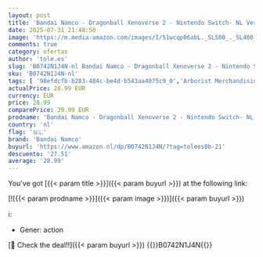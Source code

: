 ```yaml
---
layout: post
title: 'Bandai Namco - Dragonball Xenoverse 2 - Nintendo Switch- NL Versie'
date: 2025-07-31 21:48:50
image: 'https://m.media-amazon.com/images/I/51wcqp06abL._SL500_._SL400_.jpg'
comments: true
category: ofertas
author: 'tole.es'
slug: 'B0742N1J4N-nl Bandai Namco - Dragonball Xenoverse 2 - Nintendo Switch-...'
sku: 'B0742N1J4N-nl'
tags: [ '98efdcfb-b283-484c-be4d-b543aa4075c9_0','Arborist Merchandising Root','Games','Meest verwachte games','Nintendo Switch-consoles, -games & -accessoires','Nintendo Switch-games','Self Service','Special Features Stores','bandai namco','🇳🇱', ]
actualPrice: 28.99 EUR
currency: EUR
price: 28.99
comparePrice: 39.99 EUR
prodname: 'Bandai Namco - Dragonball Xenoverse 2 - Nintendo Switch- NL Versie'
country: 'nl'
flag: '🇳🇱'
brand: 'Bandai Namco'
buyurl: 'https://www.amazon.nl/dp/B0742N1J4N/?tag=tolees0b-21'
descuento: '27.51'
average: '28.99'
---
```


You've got [{{< param title >}}]({{< param buyurl >}}) at the following link:

[![{{< param prodname >}}]({{< param image >}})]({{< param buyurl >}})

ℹ️:

- Gener: action

[🛒 Check the deal!!]({{< param buyurl >}})
{{<world>}}B0742N1J4N{{</world>}}
